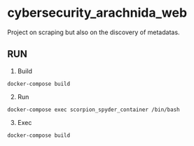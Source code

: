 # cybersecurity_arachnida_web
Project on scraping but also on the discovery of metadatas.

## RUN

1. Build

```
docker-compose build
```
2. Run

```
docker-compose exec scorpion_spyder_container /bin/bash
```

3. Exec

```
docker-compose build
```
